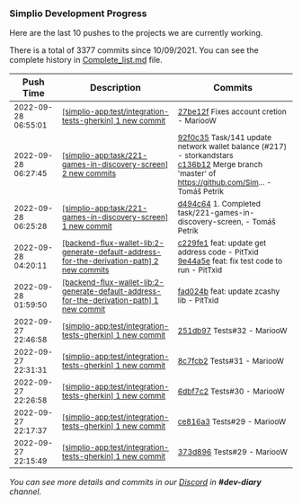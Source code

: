 
### Simplio Development Progress

Here are the last 10 pushes to the projects we are currently working.

There is a total of 3377 commits since 10/09/2021. You can see the complete history in
 [Complete_list.md](Complete_list.md) file.

| Push Time | Description | Commits |
| --- | --- | --- |
| <sub>2022-09-28 06:55:01</sub> | <sub>[[simplio-app:test/integration\-tests\-gherkin] 1 new commit](https://github.com/SimplioOfficial/simplio-app/commit/27be12f4890841143a17bd0bc464be8ef102e78c)</sub> | <sub>[27be12f](https://github.com/SimplioOfficial/simplio-app/commit/27be12f4890841143a17bd0bc464be8ef102e78c) Fixes account cretion - MariooW</sub> |
| <sub>2022-09-28 06:27:45</sub> | <sub>[[simplio-app:task/221\-games\-in\-discovery\-screen] 2 new commits](https://github.com/SimplioOfficial/simplio-app/compare/d494c64bee13...c136b12e3e1a)</sub> | <sub>[92f0c35](https://github.com/SimplioOfficial/simplio-app/commit/92f0c35e5826424207d4459566f4a56dde7991d3) Task/141 update network wallet balance (#217) - storkandstars<br>[c136b12](https://github.com/SimplioOfficial/simplio-app/commit/c136b12e3e1a45caf97950031e0fb6637a1de913) Merge branch 'master' of https://github.com/Sim... - Tomáš Petrík</sub> |
| <sub>2022-09-28 06:25:28</sub> | <sub>[[simplio-app:task/221\-games\-in\-discovery\-screen] 1 new commit](https://github.com/SimplioOfficial/simplio-app/commit/d494c64bee130802b8e05783d2645af0567f03e1)</sub> | <sub>[d494c64](https://github.com/SimplioOfficial/simplio-app/commit/d494c64bee130802b8e05783d2645af0567f03e1) 1. Completed task/221-games-in-discovery-screen, - Tomáš Petrík</sub> |
| <sub>2022-09-28 04:20:11</sub> | <sub>[[backend-flux-wallet-lib:2\-generate\-default\-address\-for\-the\-derivation\-path] 2 new commits](https://github.com/SimplioOfficial/backend-flux-wallet-lib/compare/fad024b9ab45...9e44a5ea9624)</sub> | <sub>[c229fe1](https://github.com/SimplioOfficial/backend-flux-wallet-lib/commit/c229fe12f79b630e1290463d9e949dcc8268e534) feat: update get address code - PitTxid<br>[9e44a5e](https://github.com/SimplioOfficial/backend-flux-wallet-lib/commit/9e44a5ea9624a419ff782655117b0cfbda46ae66) feat: fix test code to run - PitTxid</sub> |
| <sub>2022-09-28 01:59:50</sub> | <sub>[[backend-flux-wallet-lib:2\-generate\-default\-address\-for\-the\-derivation\-path] 1 new commit](https://github.com/SimplioOfficial/backend-flux-wallet-lib/commit/fad024b9ab45a19f9a91735fe1f12cbada9e7223)</sub> | <sub>[fad024b](https://github.com/SimplioOfficial/backend-flux-wallet-lib/commit/fad024b9ab45a19f9a91735fe1f12cbada9e7223) feat: update zcashy lib - PitTxid</sub> |
| <sub>2022-09-27 22:46:58</sub> | <sub>[[simplio-app:test/integration\-tests\-gherkin] 1 new commit](https://github.com/SimplioOfficial/simplio-app/commit/251db9749b402672bbf6062aaf34638ad7e66bfc)</sub> | <sub>[251db97](https://github.com/SimplioOfficial/simplio-app/commit/251db9749b402672bbf6062aaf34638ad7e66bfc) Tests#32 - MariooW</sub> |
| <sub>2022-09-27 22:31:31</sub> | <sub>[[simplio-app:test/integration\-tests\-gherkin] 1 new commit](https://github.com/SimplioOfficial/simplio-app/commit/8c7fcb24e0d262b544d027e6f0a95073d43a339b)</sub> | <sub>[8c7fcb2](https://github.com/SimplioOfficial/simplio-app/commit/8c7fcb24e0d262b544d027e6f0a95073d43a339b) Tests#31 - MariooW</sub> |
| <sub>2022-09-27 22:26:58</sub> | <sub>[[simplio-app:test/integration\-tests\-gherkin] 1 new commit](https://github.com/SimplioOfficial/simplio-app/commit/6dbf7c29c28bb16722e86102b398b076ff323f83)</sub> | <sub>[6dbf7c2](https://github.com/SimplioOfficial/simplio-app/commit/6dbf7c29c28bb16722e86102b398b076ff323f83) Tests#30 - MariooW</sub> |
| <sub>2022-09-27 22:17:37</sub> | <sub>[[simplio-app:test/integration\-tests\-gherkin] 1 new commit](https://github.com/SimplioOfficial/simplio-app/commit/ce816a3855d475154fdbcb5b4008ba1e247db9db)</sub> | <sub>[ce816a3](https://github.com/SimplioOfficial/simplio-app/commit/ce816a3855d475154fdbcb5b4008ba1e247db9db) Tests#29 - MariooW</sub> |
| <sub>2022-09-27 22:15:49</sub> | <sub>[[simplio-app:test/integration\-tests\-gherkin] 1 new commit](https://github.com/SimplioOfficial/simplio-app/commit/373d8968f217f2565c783fb2f288f6c0af478790)</sub> | <sub>[373d896](https://github.com/SimplioOfficial/simplio-app/commit/373d8968f217f2565c783fb2f288f6c0af478790) Tests#29 - MariooW</sub> |

_You can see more details and commits in our [Discord](https://discord.gg/aKhjuwZmdP) in **#dev-diary** channel._

